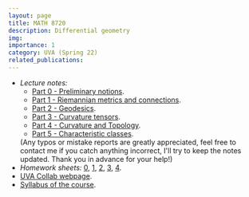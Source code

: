 ```yaml
---
layout: page
title: MATH 8720
description: Differential geometry
img:
importance: 1
category: UVA (Spring 22)
related_publications:
---
```


<ul>
  <li>
    <em>Lecture notes:</em>
  <ul>
    <li>
      <a href="https://drive.google.com/file/d/142kNSr0l2CpXCnvNul1HuKVdtbtr-01_/view?usp=sharing">Part 0 - Preliminary notions</a>.
    </li>
    <li>
      <a href="https://drive.google.com/file/d/1WLWZ-JPF-b6JDnc2Rz4oMJ5HAFbqoDpI/view?usp=sharing">Part 1 - Riemannian metrics and connections</a>.
    </li>
    <li>
      <a href="https://drive.google.com/file/d/1Y1DVz1TmHhSn3ohwDPx6Tt6c0SF89V_F/view?usp=sharing">Part 2 - Geodesics</a>.
    </li>
    <li>
      <a href="https://drive.google.com/file/d/1KzLiR1lAftwMgxMEP6uC8pVhdjiHtmT0/view?usp=sharing">Part 3 - Curvature tensors</a>.
    </li>
    <li>
      <a href="https://drive.google.com/file/d/1ZgxCqLKEAevV4tfCGBd8hyASexEHUvt0/view?usp=sharing">Part 4 - Curvature and Topology</a>.
    </li>
    <li>
      <a href="https://drive.google.com/file/d/1JRDVyiDk3UdHxGQT7XxJM8ivVged5HEG/view?usp=sharing">Part 5 - Characteristic classes</a>.
    </li>
  </ul>
  (Any typos or mistake reports are greatly appreciated, feel free to contact me if you catch anything incorrect, I'll try to keep the notes updated. Thank you in advance for your help!)<br>
</li>
<li>
<em>Homework sheets:</em> <a href="/assets/pdf/DiffGeo/hw/HW0-math8720.pdf">0</a>, <a href="/assets/pdf/DiffGeo/hw/HW1-math8720.pdf">1</a>, <a href="/assets/pdf/DiffGeo/hw/HW2-math8720.pdf">2</a>, <a href="/assets/pdf/DiffGeo/hw/HW3-math8720.pdf">3</a>, <a href="/assets/pdf/DiffGeo/hw/HW4-math8720.pdf">4</a>.
</li>
  <li>
    <a href="https://collab.its.virginia.edu/portal/site/c7a2fe07-8d4d-4712-8968-089f5a8299b1">UVA Collab webpage</a>.
  </li>
  <li>
    <a href="https://drive.google.com/file/d/1KZR-aZwWXI66LTu2srA_cRMUv16duOzX/view?usp=sharing">Syllabus of the course</a>.
  </li>
  </ul>
